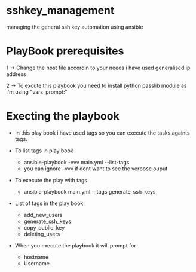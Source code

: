 # sshkey_management
managing the general ssh key automation using ansible 

# PlayBook prerequisites 

1 -> Change the host file accordin to your needs i have used generalised ip address

2 -> To excute this playbook you need to install python passlib module as i'm using "vars_prompt:" 

# Execting the playbook 

* In this play book i have used tags so you can execute the tasks againts tags. 

* To list tags in play book 
  * ansible-playbook  -vvv main.yml --list-tags
  * you can ignore -vvv if dont want to see the verbose ouput
  
* To execute the play with tags 
  * ansible-playbook main.yml --tags generate_ssh_keys

* List of tags in the play book 
  * add_new_users
  * generate_ssh_keys
  * copy_public_key
  * deleting_users

* When you execute the playbook it will prompt for 
  * hostname 
  * Username

